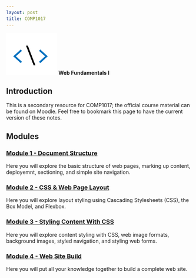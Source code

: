 ```yaml
---
layout: post
title: COMP1017
---
```

![comp1017-icon.png](comp1017-icon.png) **Web Fundamentals I**

## Introduction
This is a secondary resource for COMP1017; the official course material can be found on Moodle. Feel free to bookmark this page to have the current version of these notes.

## Modules

### [Module 1 - Document Structure](module1/module1.md)
Here you will explore the basic structure of web pages, marking up content, deployemnt, sectioning, and simple site navigation.

### [Module 2 - CSS & Web Page Layout](module2/module2.md)
Here you will explore layout styling using Cascading Stylesheets (CSS), the Box Model, and Flexbox.

### [Module 3 - Styling Content With CSS](module3/module3.md)
Here you will explore content styling with CSS, web image formats, background images, styled navigation, and styling web forms.

### [Module 4 - Web Site Build](module4/module4.md)
Here you will put all your knowledge together to build a complete web site.